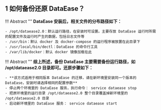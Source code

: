 ## 1 如何备份还原 DataEase？

!!! Abstract ""
    **DataEase 安装后，相关文件的分布路径如下：**

    - /opt/dataease2.0：默认运行路径，在安装时可设置。主要存放 DataEase 运行时所需的配置文件及运行时产生的数据，包括日志文件等
    - /usr/bin：默认 docker 及 docker-compose 的运行程序被放置在此目录下
    - /usr/local/bin/dectl：DataEase 的命令行工具
    - /var/lib/docker：默认 docker 镜像加载在此

!!! Abstract ""
    **综上所述，备份 DataEase 主要需要备份运行路径，如 /opt/dataease2.0 目录即可。还原步骤如下：**

    - **该方式适用于相同版本 DataEase 的迁移，请在新环境里安装同一个版本的 DataEase，安装时请选择相同的配置参数**
    - 停止两个环境里的 DataEase 服务，执行命令： service dataease stop
    - 把原环境里的运行目录 /opt/dataease2.0 整个目录覆盖掉新环境里的 /opt/dataease2.0 目录
    - 启动新环境里的 DataEase 服务： service dataease start

